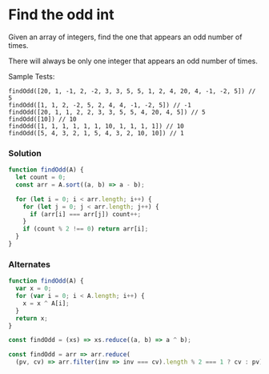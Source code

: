# Find the odd int

Given an array of integers, find the one that appears an odd number of times.

There will always be only one integer that appears an odd number of times.

Sample Tests:

    findOdd([20, 1, -1, 2, -2, 3, 3, 5, 5, 1, 2, 4, 20, 4, -1, -2, 5]) // 5
    findOdd([1, 1, 2, -2, 5, 2, 4, 4, -1, -2, 5]) // -1
    findOdd([20, 1, 1, 2, 2, 3, 3, 5, 5, 4, 20, 4, 5]) // 5
    findOdd([10]) // 10
    findOdd([1, 1, 1, 1, 1, 1, 10, 1, 1, 1, 1]) // 10
    findOdd([5, 4, 3, 2, 1, 5, 4, 3, 2, 10, 10]) // 1

### Solution

```js
function findOdd(A) {
  let count = 0;
  const arr = A.sort((a, b) => a - b);

  for (let i = 0; i < arr.length; i++) {
    for (let j = 0; j < arr.length; j++) {
      if (arr[i] === arr[j]) count++;
    }
    if (count % 2 !== 0) return arr[i];
  }
}
```

### Alternates

```js
function findOdd(A) {
  var x = 0;
  for (var i = 0; i < A.length; i++) {
    x = x ^ A[i];
  }
  return x;
}
```

```js
const findOdd = (xs) => xs.reduce((a, b) => a ^ b);
```

```js
const findOdd = arr => arr.reduce(
  (pv, cv) => arr.filter(inv => inv === cv).length % 2 === 1 ? cv : pv);
```